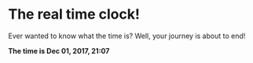 # The real time clock!

Ever wanted to know what the time is? Well, your journey is about to end!

**The time is Dec 01, 2017, 21:07**